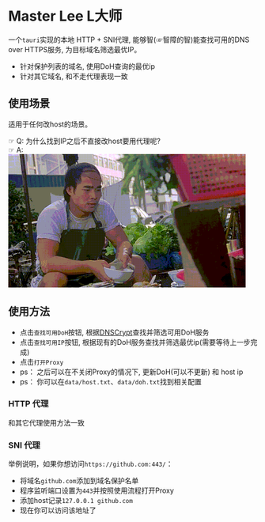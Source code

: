 # Master Lee L大师

一个`tauri`实现的本地 HTTP + SNI代理, 能够智(☞智障的智)能查找可用的DNS over HTTPS服务, 为目标域名筛选最优IP。  

+ 针对保护列表的域名, 使用DoH查询的最优ip
+ 针对其它域名, 和不走代理表现一致

## 使用场景
适用于任何改host的场景。

☞ Q: 为什么找到IP之后不直接改host要用代理呢?  
☞ A: ![为什么 这个问题我也想问 我也不明白](why_not_host.gif)  

## 使用方法  
+ 点击`查找可用DoH`按钮, 根据[DNSCrypt](https://github.com/DNSCrypt/dnscrypt-resolvers)查找并筛选可用DoH服务
+ 点击`查找可用IP`按钮, 根据现有的DoH服务查找并筛选最优ip(需要等待上一步完成)
+ 点击`打开Proxy`
+ ps： 之后可以在不关闭Proxy的情况下, 更新DoH(可以不更新) 和 host ip
+ ps： 你可以在`data/host.txt`、`data/doh.txt`找到相关配置

### HTTP 代理
和其它代理使用方法一致

### SNI 代理
举例说明，如果你想访问`https://github.com:443/`：
+ 将域名`github.com`添加到域名保护名单
+ 程序监听端口设置为`443`并按照使用流程打开Proxy
+ 添加host记录`127.0.0.1 github.com`
+ 现在你可以访问该地址了
